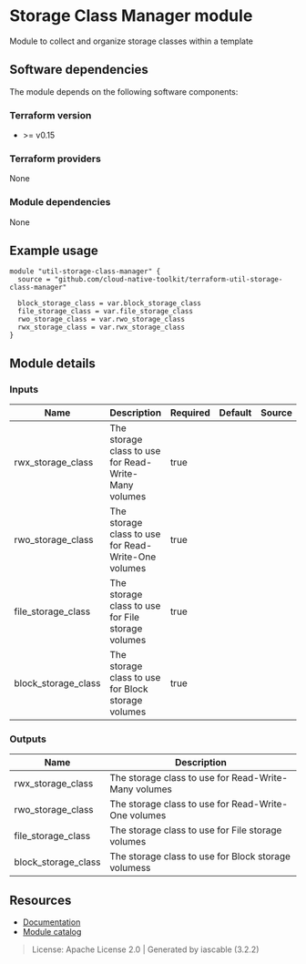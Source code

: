 # Storage Class Manager module

Module to collect and organize storage classes within a template


## Software dependencies

The module depends on the following software components:

### Terraform version

- \>= v0.15

### Terraform providers


None

### Module dependencies


None

## Example usage

```hcl
module "util-storage-class-manager" {
  source = "github.com/cloud-native-toolkit/terraform-util-storage-class-manager"

  block_storage_class = var.block_storage_class
  file_storage_class = var.file_storage_class
  rwo_storage_class = var.rwo_storage_class
  rwx_storage_class = var.rwx_storage_class
}

```

## Module details

### Inputs

| Name | Description | Required | Default | Source |
|------|-------------|---------|----------|--------|
| rwx_storage_class | The storage class to use for Read-Write-Many volumes | true |  |  |
| rwo_storage_class | The storage class to use for Read-Write-One volumes | true |  |  |
| file_storage_class | The storage class to use for File storage volumes | true |  |  |
| block_storage_class | The storage class to use for Block storage volumes | true |  |  |

### Outputs

| Name | Description |
|------|-------------|
| rwx_storage_class | The storage class to use for Read-Write-Many volumes |
| rwo_storage_class | The storage class to use for Read-Write-One volumes |
| file_storage_class | The storage class to use for File storage volumes |
| block_storage_class | The storage class to use for Block storage volumess |

## Resources

- [Documentation](https://operate.cloudnativetoolkit.dev)
- [Module catalog](https://modules.cloudnativetoolkit.dev)

> License: Apache License 2.0 | Generated by iascable (3.2.2)
